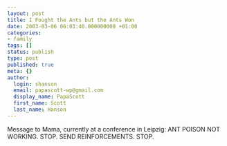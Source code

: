 ```yaml
---
layout: post
title: I Fought the Ants but the Ants Won
date: 2003-03-06 06:03:40.000000000 +01:00
categories:
- family
tags: []
status: publish
type: post
published: true
meta: {}
author:
  login: shanson
  email: papascott-wp@gmail.com
  display_name: PapaScott
  first_name: Scott
  last_name: Hanson
---
```

<p>Message to Mama, currently at a conference in Leipzig: ANT POISON NOT WORKING. STOP. SEND REINFORCEMENTS. STOP.</p>
